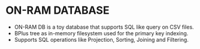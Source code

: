 # ON-RAM DATABASE

* ON-RAM DB is a toy database that supports SQL like query on CSV files.
* BPlus tree as in-memory filesystem used for the primary key indexing.
* Supports SQL operations like Projection, Sorting, Joining and Filtering.


